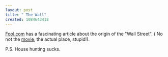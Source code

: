 ```yaml
--- 
layout: post
title: " The Wall"
created: 1084643418
---
```

<a href="http://www.fool.com/News/mft/2004/mft04051405.htm">Fool.com</a> has a fascinating article about the origin of the "Wall Street". ( No not the <a href="http://www.imdb.com/title/tt0094291/">movie</a>, the actual place, stupid!). 

P.S. House hunting sucks.

